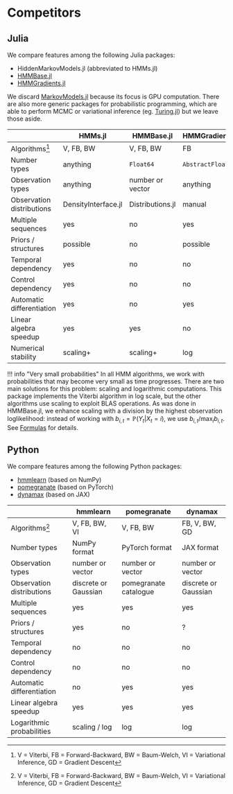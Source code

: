 # Competitors

## Julia

We compare features among the following Julia packages:

* HiddenMarkovModels.jl (abbreviated to HMMs.jl)
* [HMMBase.jl](https://github.com/maxmouchet/HMMBase.jl)
* [HMMGradients.jl](https://github.com/idiap/HMMGradients.jl)

We discard [MarkovModels.jl](https://github.com/FAST-ASR/MarkovModels.jl) because its focus is GPU computation.
There are also more generic packages for probabilistic programming, which are able to perform MCMC or variational inference (eg. [Turing.jl](https://github.com/TuringLang/Turing.jl)) but we leave those aside.

|                           | HMMs.jl             | HMMBase.jl       | HMMGradients.jl |
| ------------------------- | ------------------- | ---------------- | --------------- |
| Algorithms[^1]            | V, FB, BW           | V, FB, BW        | FB              |
| Number types              | anything            | `Float64`        | `AbstractFloat` |
| Observation types         | anything            | number or vector | anything        |
| Observation distributions | DensityInterface.jl | Distributions.jl | manual          |
| Multiple sequences        | yes                 | no               | yes             |
| Priors / structures       | possible            | no               | possible        |
| Temporal dependency       | yes                 | no               | no              |
| Control dependency        | yes                 | no               | no              |
| Automatic differentiation | yes                 | no               | yes             |
| Linear algebra speedup    | yes                 | yes              | no              |
| Numerical stability       | scaling+            | scaling+         | log             |


!!! info "Very small probabilities"
    In all HMM algorithms, we work with probabilities that may become very small as time progresses.
    There are two main solutions for this problem: scaling and logarithmic computations.
    This package implements the Viterbi algorithm in log scale, but the other algorithms use scaling to exploit BLAS operations.
    As was done in HMMBase.jl, we enhance scaling with a division by the highest observation loglikelihood: instead of working with $b_{i,t} = \mathbb{P}(Y_t | X_t = i)$, we use $b_{i,t} / \max_i b_{i,t}$.
    See [Formulas](@ref) for details.

## Python

We compare features among the following Python packages:

* [hmmlearn](https://github.com/hmmlearn/hmmlearn) (based on NumPy)
* [pomegranate](https://github.com/jmschrei/pomegranate) (based on PyTorch)
* [dynamax](https://github.com/probml/dynamax) (based on JAX)

|                           | hmmlearn             | pomegranate           | dynamax              |
| ------------------------- | -------------------- | --------------------- | -------------------- |
| Algorithms[^1]            | V, FB, BW, VI        | V, FB, BW             | FB, V, BW, GD        |
| Number types              | NumPy format         | PyTorch format        | JAX format           |
| Observation types         | number or vector     | number or vector      | number or vector     |
| Observation distributions | discrete or Gaussian | pomegranate catalogue | discrete or Gaussian |
| Multiple sequences        | yes                  | yes                   | yes                  |
| Priors / structures       | yes                  | no                    | ?                    |
| Temporal dependency       | no                   | no                    | no                   |
| Control dependency        | no                   | no                    | no                   |
| Automatic differentiation | no                   | yes                   | yes                  |
| Linear algebra speedup    | yes                  | yes                   | yes                  |
| Logarithmic probabilities | scaling / log        | log                   | log                  |


[^1]: V = Viterbi, FB = Forward-Backward, BW = Baum-Welch, VI = Variational Inference, GD = Gradient Descent

